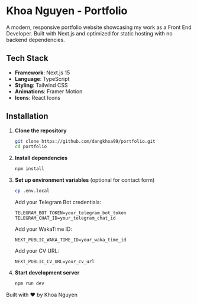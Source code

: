 # Khoa Nguyen - Portfolio

A modern, responsive portfolio website showcasing my work as a Front End Developer. Built with Next.js and optimized for static hosting with no backend dependencies.

## Tech Stack

- **Framework**: Next.js 15
- **Language**: TypeScript
- **Styling**: Tailwind CSS
- **Animations**: Framer Motion
- **Icons**: React Icons

## Installation

1. **Clone the repository**

   ```bash
   git clone https://github.com/dangkhoa99/portfolio.git
   cd portfolio
   ```

2. **Install dependencies**

   ```bash
   npm install
   ```

3. **Set up environment variables** (optional for contact form)

   ```bash
   cp .env.local
   ```

   Add your Telegram Bot credentials:

   ```env
   TELEGRAM_BOT_TOKEN=your_telegram_bot_token
   TELEGRAM_CHAT_ID=your_telegram_chat_id
   ```

   Add your WakaTime ID:

   ```env
   NEXT_PUBLIC_WAKA_TIME_ID=your_waka_time_id
   ```

   Add your CV URL:

   ```env
   NEXT_PUBLIC_CV_URL=your_cv_url
   ```

4. **Start development server**
   ```bash
   npm run dev
   ```

Built with ❤️ by Khoa Nguyen
